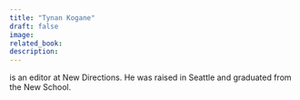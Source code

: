 ```yaml
---
title: "Tynan Kogane"
draft: false
image:
related_book:
description:
---
```


is an editor at New Directions. He was raised in Seattle and graduated from the New School.
